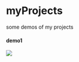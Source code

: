 # myProjects
some demos of my projects

#### demo1

![](https://github.com/2013211543/myProjects/blob/master/%E6%96%B0%E5%BB%BA%E6%96%87%E4%BB%B6%E5%A4%B9/open.gif)
